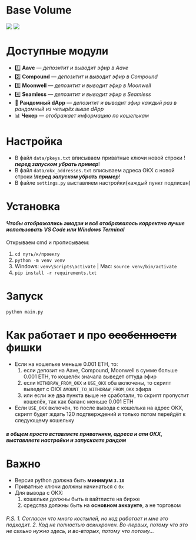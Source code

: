 # Base Volume
<img src="https://i.postimg.cc/bJLQ0Mcq/image.png" /> 
<img src="https://i.postimg.cc/xdjP6KM1/image.png" /> 

# Доступные модули
* 1️⃣ **Aave** — _депозитит и выводит эфир в Aave_
* 2️⃣ **Compound** — _депозитит и выводит эфир в Compound_
* 3️⃣ **Moonwell** — _депозитит и выводит эфир в Moonwell_
* 4️⃣ **Seamless** — _депозитит и выводит эфир в Seamless_
* 🎲 **Рандомный dApp** — _депозитит и выводит эфир каждый раз в рандомный из четырёх выше dApp_
* 📊 **Чекер** — _отображает информацию по кошелькам_

# Настройка
* В файл `data/pkeys.txt` вписываем приватные ключи новой строки !***перед запуском убрать пример***!
* В файл `data/okx_addresses.txt` вписываем адреса ОКХ с новой строки !***перед запуском убрать пример***!
* В файле `settings.py` выставляем настройки(каждый пункт подписан)

# Установка
#### *Чтобы отображались эмодзи и всё отображалось корректно лучше использовать VS Code или Windows Terminal*
Открываем cmd и прописываем:
1. `cd путь/к/проекту` 
2. `python -m venv venv`
3. Windows: `venv\Scripts\activate` | Mac: `source venv/bin/activate`
4. `pip install -r requirements.txt`

# Запуск
```
python main.py
```

# Как работает и про ~~особенности~~ фишки
* Если на кошельке меньше 0.001 ETH, то:
  1. если депозит на Aave, Compound, Moonwell в сумме больше 0.001 ETH, то кошелёк значала выведет оттуда эфир
  2. если `WITHDRAW_FROM_OKX` и `USE_OKX` оба включены, то скрипт выведет с ОКХ `AMOUNT_TO_WITHDRAW_FROM_OKX` эфира
  3. или если же два пункта выше не сработали, то скрипт пропустит кошелёк, так как баланс меньше 0.001 ETH
* Если `USE_OKX` включён, то после вывода с кошелька на адрес OKX, скрипт будет ждать 120 подтверждений и только потом перейдёт к следующему кошельку
##### в общем просто вставляете приватники, адреса и апи ОКХ, выставляете настройки и запускаете рандом

# Важно
* Версия python должна быть **минимум `3.10`**
* Приватные ключи должны начинаться с `0x`
* Для вывода с ОКХ:
  1. кошельки должны быть в вайтлисте на бирже
  2. средства должны быть на **основном аккаунте**, а не торговом

###### P.S. 1. Согласен что много костылей, но код работает и мне это подходит. 2. Код не полностью асинхронен. Во-первых, потому что это не сильно нужно здесь, и во-вторых, потому что потому...
